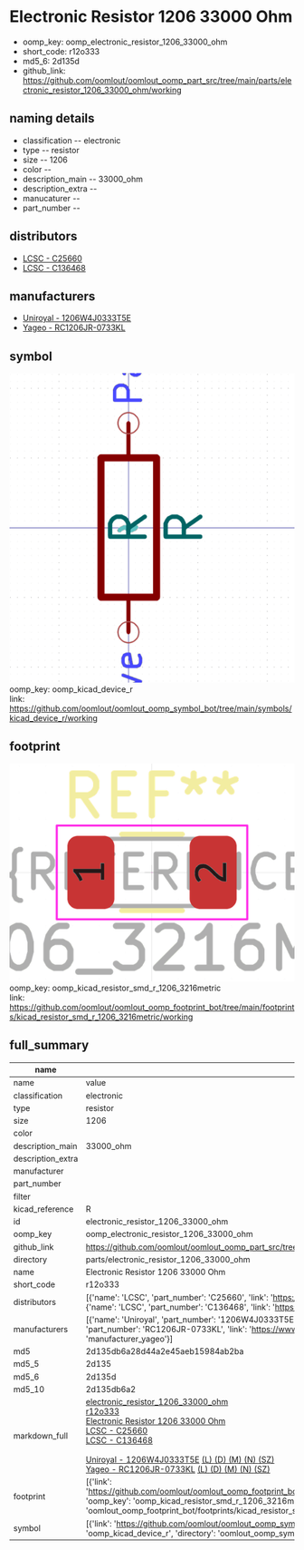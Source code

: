 # Electronic Resistor 1206 33000 Ohm

  
* oomp_key: oomp_electronic_resistor_1206_33000_ohm 
* short_code: r12o333
* md5_6: 2d135d  
* github_link: https://github.com/oomlout/oomlout_oomp_part_src/tree/main/parts/electronic_resistor_1206_33000_ohm/working  
## naming details
* classification -- electronic
* type -- resistor
* size -- 1206
* color -- 
* description_main -- 33000_ohm
* description_extra -- 
* manucaturer -- 
* part_number -- 

## distributors
* [LCSC - C25660](https://lcsc.com/product-detail/C25660.html)  
* [LCSC - C136468](https://lcsc.com/product-detail/C136468.html)  

## manufacturers
* [Uniroyal - 1206W4J0333T5E]()  
* [Yageo - RC1206JR-0733KL](https://www.yageo.com/en/Chart/Download/pdf/RC1206JR-0733KL)  

## symbol

![](symbol/0/working/working_600.png)  
oomp_key: oomp_kicad_device_r  
link: https://github.com/oomlout/oomlout_oomp_symbol_bot/tree/main/symbols/kicad_device_r/working  

## footprint

![](footprint/0/working/working_600.png)  
oomp_key: oomp_kicad_resistor_smd_r_1206_3216metric  
link: https://github.com/oomlout/oomlout_oomp_footprint_bot/tree/main/footprints/kicad_resistor_smd_r_1206_3216metric/working  

## full_summary
| name | value | 
| --- | --- | 
| name | value | 
| classification | electronic | 
| type | resistor | 
| size | 1206 | 
| color |  | 
| description_main | 33000_ohm | 
| description_extra |  | 
| manufacturer |  | 
| part_number |  | 
| filter |  | 
| kicad_reference | R | 
| id | electronic_resistor_1206_33000_ohm | 
| oomp_key | oomp_electronic_resistor_1206_33000_ohm | 
| github_link | https://github.com/oomlout/oomlout_oomp_part_src/tree/main/parts/electronic_resistor_1206_33000_ohm/working | 
| directory | parts/electronic_resistor_1206_33000_ohm | 
| name | Electronic Resistor 1206 33000 Ohm | 
| short_code | r12o333 | 
| distributors | [{'name': 'LCSC', 'part_number': 'C25660', 'link': 'https://lcsc.com/product-detail/C25660.html', 'id': 'distributor_lcsc'}, {'name': 'LCSC', 'part_number': 'C136468', 'link': 'https://lcsc.com/product-detail/C136468.html', 'id': 'distributor_lcsc'}] | 
| manufacturers | [{'name': 'Uniroyal', 'part_number': '1206W4J0333T5E', 'link': '', 'id': 'manufacturer_uniroyal'}, {'name': 'Yageo', 'part_number': 'RC1206JR-0733KL', 'link': 'https://www.yageo.com/en/Chart/Download/pdf/RC1206JR-0733KL', 'id': 'manufacturer_yageo'}] | 
| md5 | 2d135db6a28d44a2e45aeb15984ab2ba | 
| md5_5 | 2d135 | 
| md5_6 | 2d135d | 
| md5_10 | 2d135db6a2 | 
| markdown_full | [electronic_resistor_1206_33000_ohm](https://github.com/oomlout/oomlout_oomp_part_src/tree/main/parts/electronic_resistor_1206_33000_ohm/working)<br>[r12o333](https://github.com/oomlout/oomlout_oomp_part_src/tree/main/parts/electronic_resistor_1206_33000_ohm/working)<br>[Electronic Resistor 1206 33000 Ohm](https://github.com/oomlout/oomlout_oomp_part_src/tree/main/parts/electronic_resistor_1206_33000_ohm/working)<br>[LCSC - C25660<br>](https://lcsc.com/product-detail/C25660.html)[LCSC - C136468<br>](https://lcsc.com/product-detail/C136468.html)<br>[Uniroyal - 1206W4J0333T5E]() [(L)  ](https://www.lcsc.com/search?q=1206W4J0333T5E)[(D)  ](https://www.digikey.com/en/products?,keywords=1206W4J0333T5E)[(M)  ](https://www.mouser.com/Search/Refine?Keyword=1206W4J0333T5E)[(N)  ](https://www.newark.com/search?st=1206W4J0333T5E)[(SZ)  ](https://so.szlcsc.com/global.html?k=1206W4J0333T5E)<br>[Yageo - RC1206JR-0733KL](https://www.yageo.com/en/Chart/Download/pdf/RC1206JR-0733KL) [(L)  ](https://www.lcsc.com/search?q=RC1206JR-0733KL)[(D)  ](https://www.digikey.com/en/products?,keywords=RC1206JR-0733KL)[(M)  ](https://www.mouser.com/Search/Refine?Keyword=RC1206JR-0733KL)[(N)  ](https://www.newark.com/search?st=RC1206JR-0733KL)[(SZ)  ](https://so.szlcsc.com/global.html?k=RC1206JR-0733KL)<br> | 
| footprint | [{'link': 'https://github.com/oomlout/oomlout_oomp_footprint_bot/tree/main/foootprntss/kicad_resistor_smd_r_1206_3216metric', 'oomp_key': 'oomp_kicad_resistor_smd_r_1206_3216metric', 'directory': 'oomlout_oomp_footprint_bot/footprints/kicad_resistor_smd_r_1206_3216metric//working/working.kicad_mod'}] | 
| symbol | [{'link': 'https://github.com/oomlout/oomlout_oomp_symbol_bot/tree/main/symbols/kicad_device_r', 'oomp_key': 'oomp_kicad_device_r', 'directory': 'oomlout_oomp_symbol_bot/symbols/kicad_device_r//working/working.kicad_sym'}] | 

